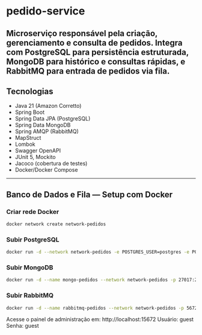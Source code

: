 # pedido-service

Microserviço responsável pela criação, gerenciamento e consulta de pedidos.
Integra com PostgreSQL para persistência estruturada, MongoDB para histórico e consultas rápidas, e RabbitMQ para entrada de pedidos via fila.
---

## Tecnologias

- Java 21 (Amazon Corretto)
- Spring Boot
- Spring Data JPA (PostgreSQL)
- Spring Data MongoDB
- Spring AMQP (RabbitMQ)
- MapStruct
- Lombok
- Swagger OpenAPI
- JUnit 5, Mockito
- Jacoco (cobertura de testes)
- Docker/Docker Compose

---
## Banco de Dados e Fila — Setup com Docker

### Criar rede Docker
```bash
docker network create network-pedidos
```

### Subir PostgreSQL
```bash
docker run -d --network network-pedidos -e POSTGRES_USER=postgres -e POSTGRES_PASSWORD=postgres -e POSTGRES_DB=pedidos -p 5432:5432 postgres:15
```

### Subir MongoDB
```bash
docker run -d --name mongo-pedidos --network network-pedidos -p 27017:27017 mongo:6
```

### Subir RabbitMQ
```bash
docker run -d --name rabbitmq-pedidos --network network-pedidos -p 5672:5672 -p 15672:15672 -e RABBITMQ_DEFAULT_USER=guest -e RABBITMQ_DEFAULT_PASS=guest rabbitmq:3-management
```
Acesse o painel de administração em: http://localhost:15672
Usuário: guest
Senha: guest